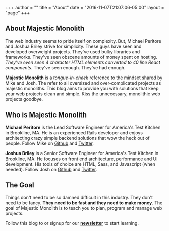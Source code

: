 +++
author = ""
title = "About"
date = "2016-11-07T21:07:06-05:00"
layout = "page"
+++

## About Majestic Monolith

The web industry seems to pride itself on complexity. But, Michael Peritore and Joshua Briley strive for simplicity. These guys have seen and developed overweight projects. They've used bulky libraries and frameworks. They've seen obscene amounts of money spent on hosting. *They've even seen 4 character HTML elements converted to 40 line React components*. They've seen enough. They've had enough.

**Majestic Monolith** is a *tongue-in-cheek* reference to the mindset shared by Mike and Josh. The refer to all oversized and over-complicated projects as majestic monoliths. This blog aims to provide you with solutions that keep your web projects clean and simple. Kiss the unnecessary, monolithic web projects goodbye.

## Who is Majestic Monolith

**Michael Peritore** is the Lead Software Engineer for America's Test Kitchen in Brookline, MA. He is an experienced Rails developer and enjoys architecting crazy simple backend solutions that wow the heck out of people. Follow Mike on [Github](http://www.github.com/primalcodes) and [Twitter](http://twitter.com/MikePeritore).

**Joshua Briley** is a Senior Software Engineer for America's Test Kitchen in Brookline, MA. He focuses on front end architecture, performance and UI development. His tools of choice are HTML, Sass, and Javascript (when needed). Follow Josh on [Github](http://www.github.com/somecallmejosh) and [Twitter](http://twitter.com/joshuabriley).

## The Goal

Things don't need to be so damned difficult in this industry. They don't need to be fancy. **They need to be fast and they need to make money**. The goal of Majestic Monolith is to teach you to plan, program and manage web projects.

Follow this blog to or signup for our **<a href="http://ikick.us7.list-manage.com/subscribe?u=8523d9263f5cc37057e16ab42&id=a0784e376f" target="_blank">newsletter</a>** to start learning.
